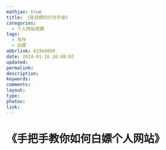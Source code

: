 ```yaml
---
mathjax: true
title: 《张白嫖的行为手册》
categories:
  - 个人网站搭建
tags:
  - 写作
  - 白嫖
abbrlink: 6334d009
date: 2024-01-16 16:40:02
updated:
permalink:
description:
keywords:
comments:
layout:
type:
photos:
link:
---
```




# 《手把手教你如何白嫖个人网站》



<!-- more -->
